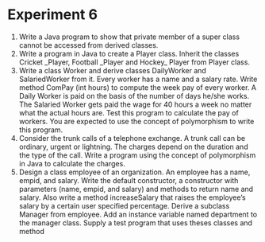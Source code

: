 # Experiment 6
1. Write a Java program to show that private member of a super class cannot be accessed from derived classes.
2. Write a program in Java to create a Player class. Inherit the classes Cricket \_Player, Football \_Player and Hockey\_ Player from Player class.
3. Write a class Worker and derive classes DailyWorker and SalariedWorker from it. Every worker has a name and a salary rate. Write method ComPay (int hours) to compute the week pay of every worker. A Daily Worker is paid on the basis of the number of days he/she works. The Salaried
Worker gets paid the wage for 40 hours a week no matter what the actual hours are. Test this program to calculate the pay of workers. You are expected to use the concept of polymorphism to write this program.
4. Consider the trunk calls of a telephone exchange. A trunk call can be ordinary, urgent or lightning. The charges depend on the duration and the type of the call. Write a program using the concept of polymorphism in Java to calculate the charges.
5. Design a class employee of an organization. An employee has a name, empid, and salary. Write the default constructor, a constructor with parameters (name, empid, and salary) and methods to return name and salary. Also write a method increaseSalary that raises the employee’s salary by a certain user specified percentage. Derive a subclass Manager from employee. Add an instance variable named department to the manager class. Supply a test program that uses theses classes and method
